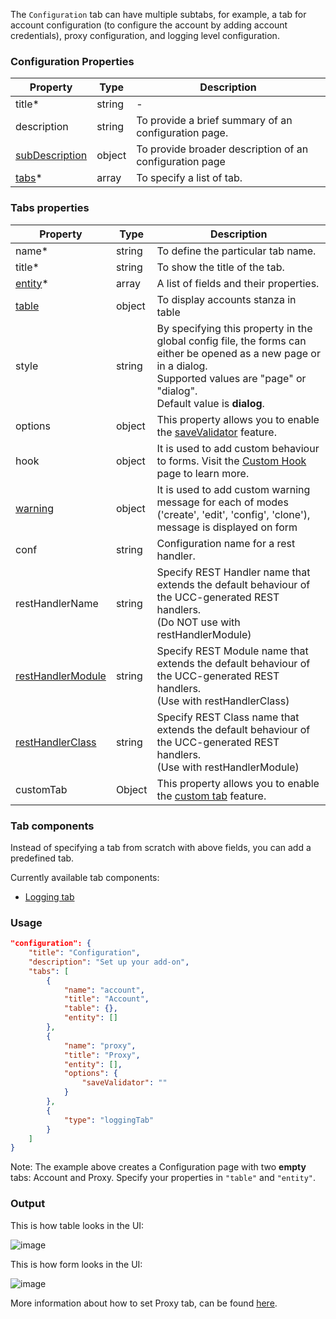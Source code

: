 The `Configuration` tab can have multiple subtabs, for example, a tab for
account configuration (to configure the account by adding account credentials),
proxy configuration, and logging level configuration.

### Configuration Properties

| Property                                                          | Type   | Description                                             |
| ----------------------------------------------------------------- | ------ | ------------------------------------------------------- |
| title<span class="required-asterisk">\*</span>                    | string | -                                                       |
| description                                                       | string | To provide a brief summary of an configuration page.    |
| [subDescription](../advanced/sub_description.md)                  | object | To provide broader description of an configuration page |
| [tabs](#tabs-properties)<span class="required-asterisk">\*</span> | array  | To specify a list of tab.                               |

### Tabs properties

| Property                                                              | Type   | Description                                                                                                                                                                                        |
| --------------------------------------------------------------------- | ------ |----------------------------------------------------------------------------------------------------------------------------------------------------------------------------------------------------|
| name<span class="required-asterisk">\*</span>                         | string | To define the particular tab name.                                                                                                                                                                 |
| title<span class="required-asterisk">\*</span>                        | string | To show the title of the tab.                                                                                                                                                                      |
| [entity](../entity/index.md)<span class="required-asterisk">\*</span> | array  | A list of fields and their properties.                                                                                                                                                             |
| [table](../table.md)                                                  | object | To display accounts stanza in table                                                                                                                                                                |
| style                                                                 | string | By specifying this property in the global config file, the forms can either be opened as a new page or in a dialog. <br>Supported values are "page" or "dialog". <br> Default value is **dialog**. |
| options                                                               | object | This property allows you to enable the [saveValidator](../advanced/save_validator.md) feature.                                                                                                     |
| hook                                                                  | object | It is used to add custom behaviour to forms. Visit the [Custom Hook](../custom_ui_extensions/custom_hook.md) page to learn more.                                                                   |
| [warning](../advanced/custom_warning.md)                              | object | It is used to add custom warning message for each of modes ('create', 'edit', 'config', 'clone'), message is displayed on form                                                                     |
| conf                                                                  | string | Configuration name for a rest handler.                                                                                                                                                             |
| restHandlerName                                                       | string | Specify REST Handler name that extends the default behaviour of the UCC-generated REST handlers. <br>(Do NOT use with restHandlerModule)                                                           |
| [restHandlerModule](../advanced/custom_rest_handler.md)               | string | Specify REST Module name that extends the default behaviour of the UCC-generated REST handlers. <br>(Use with restHandlerClass)                                                                    |
| [restHandlerClass](../advanced/custom_rest_handler.md)                | string | Specify REST Class name that extends the default behaviour of the UCC-generated REST handlers. <br>(Use with restHandlerModule)                                                                    |
| customTab                                                             | Object | This property allows you to enable the [custom tab](../custom_ui_extensions/custom_tab.md) feature.                                                                                                |

### Tab components

Instead of specifying a tab from scratch with above fields, you can add a predefined
tab.

Currently available tab components:

- [Logging tab](./logging.md)

### Usage

```json
"configuration": {
    "title": "Configuration",
    "description": "Set up your add-on",
    "tabs": [
        {
            "name": "account",
            "title": "Account",
            "table": {},
            "entity": []
        },
        {
            "name": "proxy",
            "title": "Proxy",
            "entity": [],
            "options": {
                "saveValidator": ""
            }
        },
        {
            "type": "loggingTab"
        }
    ]
}
```

Note: The example above creates a Configuration page with two **empty** tabs: Account and Proxy.
Specify your properties in `"table"` and `"entity"`.

### Output

This is how table looks in the UI:

![image](../images/configuration/configuration_with_table_output.png)

This is how form looks in the UI:

![image](../images/configuration/configuration_without_table_output.png)

More information about how to set Proxy tab, can be found [here](./proxy.md).
